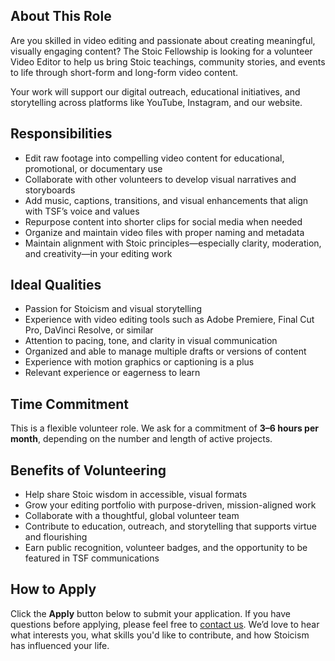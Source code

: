 ## About This Role

Are you skilled in video editing and passionate about creating meaningful, visually engaging content? The Stoic Fellowship is looking for a volunteer Video Editor to help us bring Stoic teachings, community stories, and events to life through short-form and long-form video content.

Your work will support our digital outreach, educational initiatives, and storytelling across platforms like YouTube, Instagram, and our website.

## Responsibilities

- Edit raw footage into compelling video content for educational, promotional, or documentary use
- Collaborate with other volunteers to develop visual narratives and storyboards
- Add music, captions, transitions, and visual enhancements that align with TSF’s voice and values
- Repurpose content into shorter clips for social media when needed
- Organize and maintain video files with proper naming and metadata
- Maintain alignment with Stoic principles—especially clarity, moderation, and creativity—in your editing work

## Ideal Qualities

- Passion for Stoicism and visual storytelling
- Experience with video editing tools such as Adobe Premiere, Final Cut Pro, DaVinci Resolve, or similar
- Attention to pacing, tone, and clarity in visual communication
- Organized and able to manage multiple drafts or versions of content
- Experience with motion graphics or captioning is a plus
- Relevant experience or eagerness to learn

## Time Commitment

This is a flexible volunteer role. We ask for a commitment of **3–6 hours per month**, depending on the number and length of active projects.

## Benefits of Volunteering

- Help share Stoic wisdom in accessible, visual formats
- Grow your editing portfolio with purpose-driven, mission-aligned work
- Collaborate with a thoughtful, global volunteer team
- Contribute to education, outreach, and storytelling that supports virtue and flourishing
- Earn public recognition, volunteer badges, and the opportunity to be featured in TSF communications

## How to Apply

Click the **Apply** button below to submit your application. If you have questions before applying, please feel free to [contact us](https://stoicfellowship.com/contact). We’d love to hear what interests you, what skills you'd like to contribute, and how Stoicism has influenced your life.

